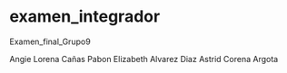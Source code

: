 # examen_integrador
Examen_final_Grupo9

Angie Lorena Cañas Pabon
Elizabeth Alvarez Diaz
Astrid Corena Argota
